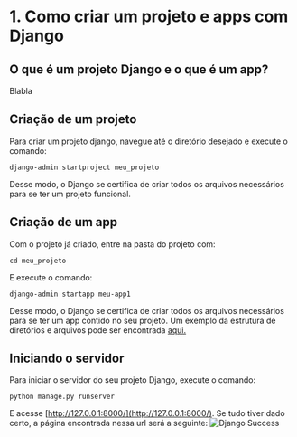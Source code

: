 # 1. Como criar um projeto e apps com Django

## O que é um projeto Django e o que é um app?

Blabla

## Criação de um projeto

Para criar um projeto django, navegue até o diretório desejado e execute o comando:

```django-admin startproject meu_projeto```

Desse modo, o Django se certifica de criar todos os arquivos necessários para se ter um projeto funcional.

## Criação de um app

Com o projeto já criado, entre na pasta do projeto com:

```cd meu_projeto```

E execute o comando:

```django-admin startapp meu-app1```

Desse modo, o Django se certifica de criar todos os arquivos necessários para se ter um app contido no seu projeto. Um exemplo da estrutura de diretórios e arquivos pode ser encontrada [aqui.](./meu_projeto)

## Iniciando o servidor

Para iniciar o servidor do seu projeto Django, execute o comando:

```python manage.py runserver```

E acesse [http://127.0.0.1:8000/](http://127.0.0.1:8000/). Se tudo tiver dado certo, a página encontrada nessa url será a seguinte: 
![Django Success](https://github.com/nunescarol/es3/blob/main/imagens/django-success.png?raw=true)